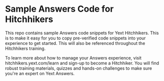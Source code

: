 # Sample Answers Code for Hitchhikers

This repo contains sample Answers code snippets for Yext Hitchhikers. This is to make it easy for you to copy pre-verified code snippets into your experience to get started. This will also be referenced throughout the Hitchhikers training. 

To learn more about how to manage your Answers experience, visit hitchhikers.yext.com/learn and sign-up to become a Hitchhiker. You will find robust training materials, quizzes and hands-on challenges to make sure you're an expert on Yext Answers. 


